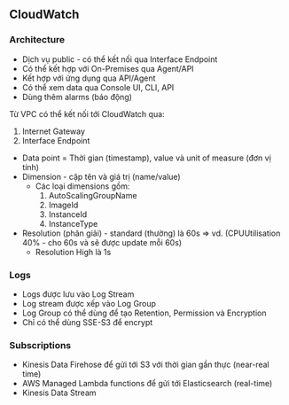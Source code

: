 ## CloudWatch 

### Architecture
- Dịch vụ public - có thể kết nối qua Interface Endpoint
- Có thể kết hợp với On-Premises qua Agent/API
- Kết hợp với ứng dụng qua API/Agent 
- Có thể xem data qua Console UI, CLI, API
- Dùng thêm alarms (báo động)

Từ VPC có thể kết nối tới CloudWatch qua:
1. Internet Gateway
2. Interface Endpoint 

- Data point = Thời gian (timestamp), value và unit of measure (đơn vị tính)
- Dimension - cặp tên và giá trị (name/value)
    + Các loại dimensions gồm:
        1. AutoScalingGroupName
        2. ImageId
        3. InstanceId
        4. InstanceType
- Resolution (phân giải) - standard (thường) là 60s => vd. (CPUUtilisation 40% - cho 60s và sẽ được update mỗi 60s) 
    + Resolution High là 1s

### Logs
- Logs được lưu vào Log Stream 
- Log stream được xếp vào Log Group 
- Log Group có thể dùng để tạo Retention, Permission và Encryption 
- Chỉ có thể dùng SSE-S3 để encrypt

### Subscriptions
- Kinesis Data Firehose để gửi tới S3 với thời gian gần thực (near-real time)
- AWS Managed Lambda functions để gửi tới Elasticsearch (real-time)
- Kinesis Data Stream